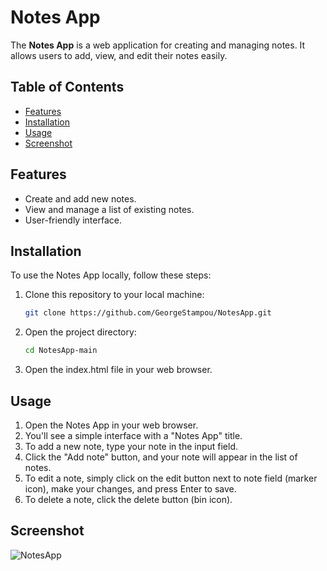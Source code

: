 # Notes App

The **Notes App** is a web application for creating and managing notes. It allows users to add, view, and edit their notes easily.

## Table of Contents
- [Features](#features)
- [Installation](#installation)
- [Usage](#usage)
- [Screenshot](#screenshot)

## Features
- Create and add new notes.
- View and manage a list of existing notes.
- User-friendly interface.

## Installation

To use the Notes App locally, follow these steps:

1. Clone this repository to your local machine:

   ```bash
   git clone https://github.com/GeorgeStampou/NotesApp.git

2. Open the project directory:
   
   ```bash
   cd NotesApp-main
3. Open the index.html file in your web browser.


## Usage

1. Open the Notes App in your web browser.
2. You'll see a simple interface with a "Notes App" title.
3. To add a new note, type your note in the input field.
4. Click the "Add note" button, and your note will appear in the list of notes.
5. To edit a note, simply click on the edit button next to note field (marker icon), make your changes, and press Enter to save.
6. To delete a note, click the delete button (bin icon).

## Screenshot
![NotesApp](https://github.com/GeorgeStampou/NotesApp/assets/58564542/44182003-67e4-4c2e-9975-5184c429b23c)

